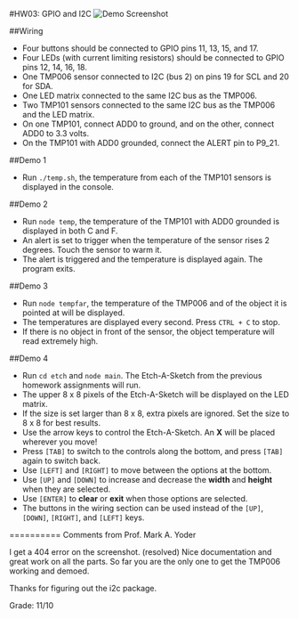 #HW03: GPIO and I2C
![Demo Screenshot](https://dl.dropboxusercontent.com/u/8521871/hosted/beaglebone/hw03/demo.gif)

##Wiring
 - Four buttons should be connected to GPIO pins 11, 13, 15, and 17.
 - Four LEDs (with current limiting resistors) should be connected to GPIO pins 12, 14, 16, 18.
 - One TMP006 sensor connected to I2C (bus 2) on pins 19 for SCL and 20 for SDA.
 - One LED matrix connected to the same I2C bus as the TMP006.
 - Two TMP101 sensors connected to the same I2C bus as the TMP006 and the LED matrix.
  - On one TMP101, connect ADD0 to ground, and on the other, connect ADD0 to 3.3 volts.
  - On the TMP101 with ADD0 grounded, connect the ALERT pin to P9_21.

##Demo 1
 - Run `./temp.sh`, the temperature from each of the TMP101 sensors is displayed in the console.

##Demo 2
 - Run `node temp`, the temperature of the TMP101 with ADD0 grounded is displayed in both C and F.
 - An alert is set to trigger when the temperature of the sensor rises 2 degrees.  Touch the sensor to warm it.
 - The alert is triggered and the temperature is displayed again.  The program exits.

##Demo 3
 - Run `node tempfar`, the temperature of the TMP006 and of the object it is pointed at will be displayed.
 - The temperatures are displayed every second.  Press `CTRL + C` to stop.
 - If there is no object in front of the sensor, the object temperature will read extremely high.

##Demo 4
 - Run `cd etch` and `node main`.  The Etch-A-Sketch from the previous homework assignments will run.
 - The upper 8 x 8 pixels of the Etch-A-Sketch will be displayed on the LED matrix.
 - If the size is set larger than 8 x 8, extra pixels are ignored.  Set the size to 8 x 8 for best results.
 - Use the arrow keys to control the Etch-A-Sketch.  An **X** will be placed wherever you move!
 - Press `[TAB]` to switch to the controls along the bottom, and press `[TAB]` again to switch back.
 - Use `[LEFT]` and `[RIGHT]` to move between the options at the bottom.
 - Use `[UP]` and `[DOWN]` to increase and decrease the **width** and **height** when they are selected.
 - Use `[ENTER]` to **clear** or **exit** when those options are selected.
 - The buttons in the wiring section can be used instead of the `[UP]`, `[DOWN]`, `[RIGHT]`, and `[LEFT]` keys.

==========
Comments from Prof. Mark A. Yoder

I get a 404 error on the screenshot. (resolved)
Nice documentation and great work on all the parts.  So far you are the only one
to get the TMP006 working and demoed.

Thanks for figuring out the i2c package.

Grade:  11/10
